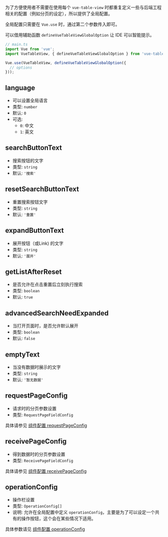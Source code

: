 为了方便使用者不需要在使用每个 `vue-table-view` 时都重复定义一些与后端工程相关的配置（例如分页的设定），所以提供了全局配置。

全局配置只需要在 `Vue.use` 时，通过第二个参数传入即可。

可以借用辅助函数 `defineVueTableViewGlobalOption` 让 IDE 可以智能提示。

```ts
// main.ts
import Vue from 'vue';
import VueTableView, { defineVueTableViewGlobalOption } from 'vue-table-view';

Vue.use(VueTableView, defineVueTableViewGlobalOption({
  // options
}));
```

## language
- 可以设置全局语言
- 类型: `number`
- 默认: `0`
- 可选:
  - `0`: 中文
  - `1`: 英文

## searchButtonText
- 搜索按钮的文字
- 类型: `string`
- 默认: `'搜索'`

## resetSearchButtonText
- 重置搜索按钮文字
- 类型: `string`
- 默认: `'重置'`

## expandButtonText
- 展开按钮（或Link) 的文字
- 类型: `string`
- 默认: `'展开'`

## getListAfterReset
- 是否允许在点击重置后立刻执行搜索
- 类型: `boolean`
- 默认: `true`

## advancedSearchNeedExpanded
- 当打开页面时，是否允许默认展开
- 类型: `boolean`
- 默认: `false`

## emptyText
- 当没有数据时展示的文字
- 类型: `string`
- 默认: `'暂无数据'`

## requestPageConfig
- 请求时的分页参数设置
- 类型: `RequestPageFieldConfig`

具体请参见 [组件配置 requestPageConfig](component-config.md#requestpageconfig)

## receivePageConfig
- 得到数据时的分页参数设置
- 类型: `ReceivePageFieldConfig`

具体请参见 [组件配置 receivePageConfig](component-config.md#receivepageconfig)

## operationConfig
- 操作栏设置
- 类型: `OperationConfig[]`
- 说明: 允许在全局配置中定义 `operationConfig`，主要是为了可以设定一个共有的操作按钮，这个会在某些情况下适用。

具体参数请见 [组件配置 operationConfig](component-config.md#operationconfig)

